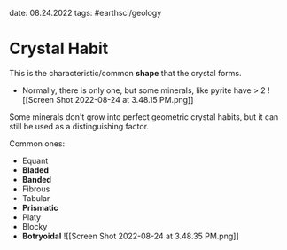 date: 08.24.2022
tags: #earthsci/geology 
# Crystal Habit
This is the characteristic/common **shape** that the crystal forms.
- Normally, there is only one, but some minerals, like pyrite have > 2
![[Screen Shot 2022-08-24 at 3.48.15 PM.png]]

Some minerals don't grow into perfect geometric crystal habits, but it can still be used as a distinguishing factor.

Common ones:
- Equant
- **Bladed**
- **Banded**
- Fibrous
- Tabular
- **Prismatic**
- Platy
- Blocky
- **Botryoidal**
![[Screen Shot 2022-08-24 at 3.48.35 PM.png]]